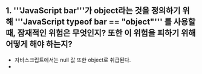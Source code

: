 ## 1. '''JavaScript bar'''가 object라는 것을 정의하기 위해 '''JavaScript typeof bar == "object"''' 를 사용할 때, 잠재적인 위험은 무엇인지? 또한 이 위험을 피하기 위해 어떻게 해야 하는지?
- 자바스크립트에서는 null 값 또한 object로 취급된다. 
- 
